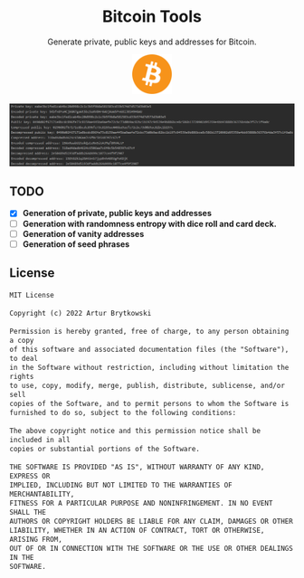 <h1 align="center">Bitcoin Tools</h1>
<p align="center">Generate private, public keys and addresses for Bitcoin.</p>
<p align="center"><img src="img/logo.png" width=70;/></p>
<p align="center"><img src="img/log.png"/></p>


## TODO

- [x] **Generation of private, public keys and addresses**
- [ ] **Generation with randomness entropy with dice roll and card deck.**
- [ ] **Generation of vanity addresses**
- [ ] **Generation of seed phrases**

## License
```
MIT License

Copyright (c) 2022 Artur Brytkowski

Permission is hereby granted, free of charge, to any person obtaining a copy
of this software and associated documentation files (the "Software"), to deal
in the Software without restriction, including without limitation the rights
to use, copy, modify, merge, publish, distribute, sublicense, and/or sell
copies of the Software, and to permit persons to whom the Software is
furnished to do so, subject to the following conditions:

The above copyright notice and this permission notice shall be included in all
copies or substantial portions of the Software.

THE SOFTWARE IS PROVIDED "AS IS", WITHOUT WARRANTY OF ANY KIND, EXPRESS OR
IMPLIED, INCLUDING BUT NOT LIMITED TO THE WARRANTIES OF MERCHANTABILITY,
FITNESS FOR A PARTICULAR PURPOSE AND NONINFRINGEMENT. IN NO EVENT SHALL THE
AUTHORS OR COPYRIGHT HOLDERS BE LIABLE FOR ANY CLAIM, DAMAGES OR OTHER
LIABILITY, WHETHER IN AN ACTION OF CONTRACT, TORT OR OTHERWISE, ARISING FROM,
OUT OF OR IN CONNECTION WITH THE SOFTWARE OR THE USE OR OTHER DEALINGS IN THE
SOFTWARE.
```